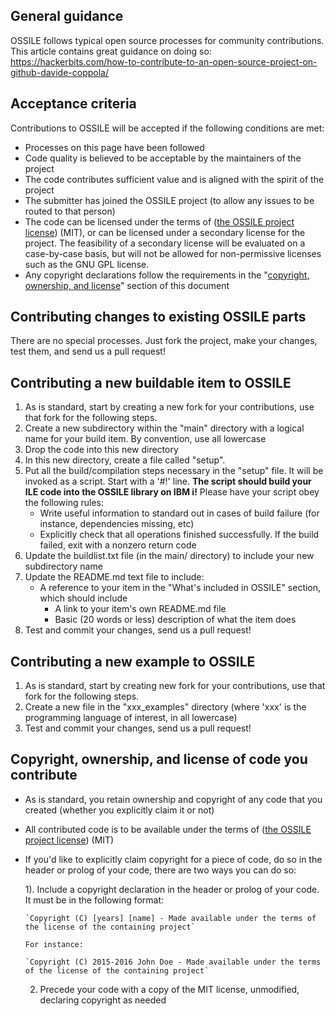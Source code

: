 
## General guidance
OSSILE follows typical open source processes for community contributions. This article contains great guidance on doing so:
https://hackerbits.com/how-to-contribute-to-an-open-source-project-on-github-davide-coppola/
## Acceptance criteria
Contributions to OSSILE will be accepted if the following conditions are met:
 * Processes on this page have been followed
 * Code quality is believed to be acceptable by the maintainers of the project
 * The code contributes sufficient value and is aligned with the spirit of the project
 * The submitter has joined the OSSILE project (to allow any issues to be routed to that person)
 * The code can be licensed under the terms of ([the OSSILE project license](LICENSE)) (MIT), or can be licensed under a secondary license for the project. The feasibility of a secondary license will be evaluated on a case-by-case basis, but will not be allowed for non-permissive licenses such as the GNU GPL license. 
 * Any copyright declarations follow the requirements in the "[copyright, ownership, and license](#user-content-copyright-ownership-and-license-of-code-you-contribute)" section of this document

## Contributing changes to existing OSSILE parts
There are no special processes. Just fork the project, make your changes, test them, and send us a pull request!


## Contributing a new buildable item to OSSILE
1. As is standard, start by creating a new fork for your contributions, use that fork for the following steps. 
2. Create a new subdirectory within the "main" directory with a logical name for your build item. By convention, use all lowercase
3. Drop the code into this new directory
4. In this new directory, create a file called "setup". 
5. Put all the build/compilation steps necessary in the "setup" file. It will be invoked as a script. Start with a '#!' line. **The script should build your ILE code into the OSSILE library on IBM i!**
  Please have your script obey the following rules:
    * Write useful information to standard out in cases of build failure (for instance, dependencies missing, etc)
    * Explicitly check that all operations finished successfully. If the build failed, exit with a nonzero return code
6. Update the buildlist.txt file (in the main/ directory) to include your new subdirectory name
7. Update the README.md text file to include:
    * A reference to your item in the "What's included in OSSILE" section, which should include 
        * A link to your item's own README.md file
        * Basic (20 words or less) description of what the item does
8. Test and commit your changes, send us a pull request!


## Contributing a new example to OSSILE
1. As is standard, start by creating new fork for your contributions, use that fork for the following steps. 
2. Create a new file in the "xxx_examples" directory (where 'xxx' is the programming language of interest, in all lowercase)
3. Test and commit your changes, send us a pull request!


## Copyright, ownership, and license of code you contribute
 * As is standard, you retain ownership and copyright of any code that you created (whether you explicitly claim it or not)
 * All contributed code is to be available under the terms of ([the OSSILE project license](LICENSE)) (MIT)
 * If you'd like to explicitly claim copyright for a piece of code, do so in the header or prolog of your code, there are two ways you can do so:
 
     1). Include a copyright declaration in the header or prolog of your code. It must be in the following format:
 
       `Copyright (C) [years] [name] - Made available under the terms of the license of the containing project`
 
       For instance: 
 
       `Copyright (C) 2015-2016 John Doe - Made available under the terms of the license of the containing project`

     2) Precede your code with a copy of the MIT license, unmodified, declaring copyright as needed
 
